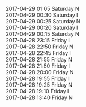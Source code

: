 2017-04-29 01:05 Saturday  N  
2017-04-29 00:30 Saturday  I  
2017-04-29 00:25 Saturday  N  
2017-04-29 00:20 Saturday  I  
2017-04-29 00:15 Saturday  N  
2017-04-28 23:15 Friday  I  
2017-04-28 22:50 Friday  N  
2017-04-28 22:45 Friday  I  
2017-04-28 21:55 Friday  N  
2017-04-28 21:50 Friday  I  
2017-04-28 20:00 Friday  N  
2017-04-28 19:55 Friday  I  
2017-04-28 19:25 Friday  N  
2017-04-28 19:10 Friday  I  
2017-04-28 13:40 Friday  N  
